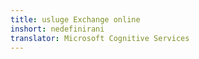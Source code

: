 ```yaml
---
title: usluge Exchange online
inshort: nedefinirani
translator: Microsoft Cognitive Services
---
```




